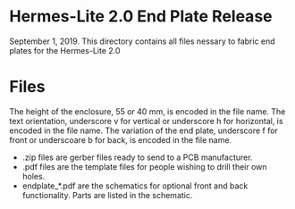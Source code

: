 Hermes-Lite 2.0 End Plate Release
==============================


September 1, 2019. This directory contains all files nessary to fabric end plates for the Hermes-Lite 2.0

# Files
 
The height of the enclosure, 55 or 40 mm, is encoded in the file name. The text orientation, underscore v for vertical or underscore h for horizontal, is encoded in the file name. The variation of the end plate, underscore f for front or underscoare b for back, is encoded in the file name.

 * .zip files are gerber files ready to send to a PCB manufacturer.
 * .pdf files are the template files for people wishing to drill their own holes.
 * endplate_*.pdf are the schematics for optional front and back functionality. Parts are listed in the schematic. 
